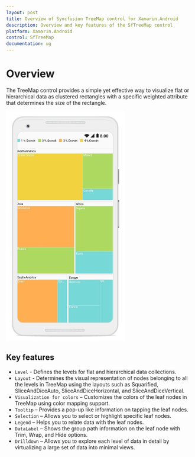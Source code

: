 ```yaml
---
layout: post
title: Overview of Syncfusion TreeMap control for Xamarin.Android
description: Overview and key features of the SfTreeMap control
platform: Xamarin.Android
control: SfTreeMap
documentation: ug
---
```


# Overview

The TreeMap control provides a simple yet effective way to visualize flat or hierarchical data as clustered rectangles with a specific weighted attribute that determines the size of the rectangle.

![GettingStartedOutput](Getting-Started_images/GettingStarted.png)

## Key features

* `Level` - Defines the levels for flat and hierarchical data collections.
* `Layout` - Determines the visual representation of nodes belonging to all the levels in TreeMap using the layouts such as Squarified, SliceAndDiceAuto, SliceAndDiceHorizontal, and SliceAndDiceVertical.
* `Visualization for colors` – Customizes the colors of the leaf nodes in TreeMap using color mapping support.
* `Tooltip` – Provides a pop-up like information on tapping the leaf nodes.
* `Selection` – Allows you to select or highlight specific leaf nodes.
* `Legend` – Helps you to relate data with the leaf nodes.
* `DataLabel` – Shows the group path information on the leaf node with Trim, Wrap, and Hide options.
* `Drilldown` – Allows you to explore each level of data in detail by virtualizing a large set of data into minimal views.

